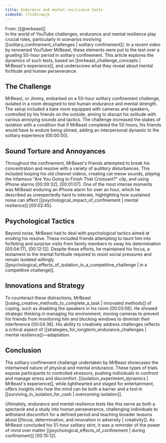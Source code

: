 ```yaml
---
title: Endurance and mental resilience tests
videoId: r7zJ8srwwjk
---
```


From: [[@mrbeast]] <br/> 
In the world of YouTube challenges, endurance and mental resilience play crucial roles, particularly in scenarios involving [[solitary_confinement_challenges | solitary confinement]]. In a recent video by renowned YouTuber MrBeast, these elements were put to the test over a grueling 50-hour period in solitary confinement. This article explores the dynamics of such tests, based on [[mrbeast_challenge_concepts | MrBeast's experience]], and underscores what they reveal about mental fortitude and human perseverance.

## The Challenge

MrBeast, or Jimmy, embarked on a 50-hour solitary confinement challenge, isolated in a room designed to test human endurance and mental strength. The setup included a bare room equipped with cameras and speakers, controlled by his friends on the outside, aiming to disrupt his solitude with various annoying sounds and tactics. The challenge increased the stakes of isolation with a condition that if MrBeast completed the 50 hours, his friends would have to endure being slimed, adding an interpersonal dynamic to the solitary experience [<a class="yt-timestamp" data-t="00:00:50">00:00:50</a>].

## Sound Torture and Annoyances

Throughout the confinement, MrBeast's friends attempted to break his concentration and resolve with a variety of auditory disturbances. This included looping his old channel videos, creating cat meow sounds, playing the infamous "Are You Going to Finish That Croissant?" clip, and using iPhone alarms [<a class="yt-timestamp" data-t="00:00:32">00:00:32</a>], [<a class="yt-timestamp" data-t="00:01:07">00:01:07</a>]. One of the most intense moments was MrBeast enduring an iPhone alarm for over an hour, which he described as unexpectedly hard to tolerate, highlighting how sustained noise can affect [[psychological_impact_of_confinement | mental resilience]] [<a class="yt-timestamp" data-t="00:02:45">00:02:45</a>].

## Psychological Tactics

Beyond noise, MrBeast had to deal with psychological tactics aimed at eroding his resolve. These included friends attempting to taunt him into forfeiting and surprise visits from family members to sway his determination [<a class="yt-timestamp" data-t="00:04:17">00:04:17</a>], [<a class="yt-timestamp" data-t="00:12:12">00:12:12</a>]. Despite these efforts, he maintained his focus, a testament to the mental fortitude required to resist social pressures and remain isolated willingly [[psychological_effects_of_isolation_in_a_competitive_challenge | in a competitive challenge]].

## Innovations and Strategy

To counteract these distractions, MrBeast [[using_creative_methods_to_complete_a_task | innovated methods]] of coping, such as disabling the speakers in his room [<a class="yt-timestamp" data-t="00:03:06">00:03:06</a>]. He showed strategic thinking in managing his environment, moving cameras to prevent his friends from monitoring him and blocking windows to diminish their interference [<a class="yt-timestamp" data-t="00:04:36">00:04:36</a>]. His ability to creatively address challenges reflects a critical aspect of [[strategies_for_longterm_endurance_challenges | mental resilience]]—adaptation.

## Conclusion

The solitary confinement challenge undertaken by MrBeast showcases the intertwined nature of physical and mental endurance. These types of trials expose participants to controlled stressors, pushing individuals to confront and manage stress and discomfort. [[isolation_experiment_dynamics | MrBeast's experience]], while lighthearted and staged for entertainment, offers insights into how the mind can be both a barrier and a tool in [[surviving_in_isolation_for_cash | overcoming isolation]].

Ultimately, endurance and mental resilience tests like this serve as both a spectacle and a study into human perseverance, challenging individuals to withstand discomfort for a defined period and teaching broader lessons about [[focus, determination, and innovation in adversity | creativity]]. As MrBeast concluded his 51-hour solitary stint, it was a reminder of the power of mind over matter [[psychological_effects_of_confinement | during confinement]] [<a class="yt-timestamp" data-t="00:15:12">00:15:12</a>].